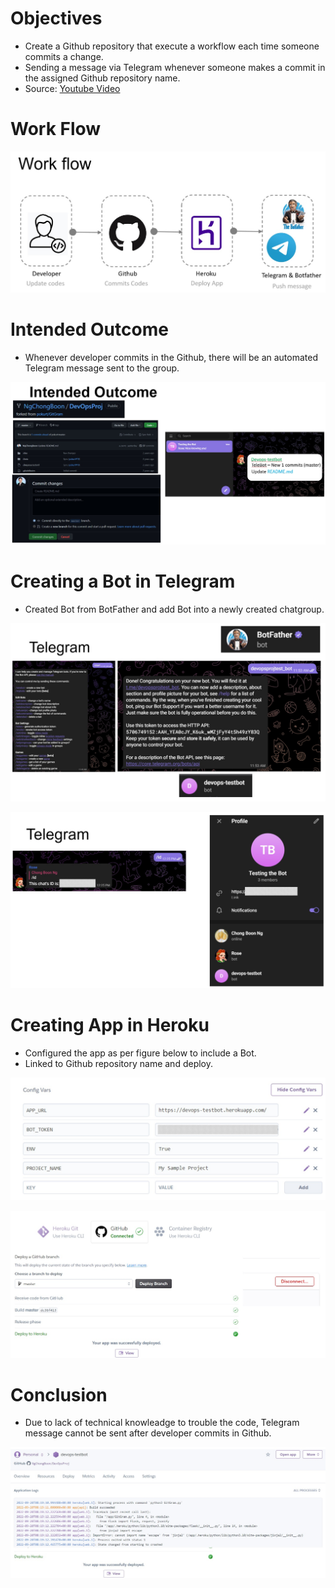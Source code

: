 # Objectives
- Create a Github repository that execute a workflow each time someone commits a change.
- Sending a message via Telegram whenever someone makes a commit in the assigned Github repository name.
- Source: [Youtube Video](https://www.youtube.com/watch?v=mp3oTG8DC58)

# Work Flow

![alt text][logo]

[logo]: https://github.com/NgChongBoon/DevOpsProj/blob/master/WorkFlow.jpg "Logo Title Text 1"

# Intended Outcome
- Whenever developer commits in the Github, there will be an automated Telegram message sent to the group.

![alt text][logo1]

[logo1]: https://github.com/NgChongBoon/DevOpsProj/blob/master/IntendedOutcome.jpg 

# Creating a Bot in Telegram
- Created Bot from BotFather and add Bot into a newly created chatgroup.

![alt text][logo3]

[logo3]: https://github.com/NgChongBoon/DevOpsProj/blob/master/TelegramBotfather.jpg 

![alt text][logo4]

[logo4]: https://github.com/NgChongBoon/DevOpsProj/blob/master/TelegramChat.jpg 

# Creating App in Heroku
- Configured the app as per figure below to include a Bot.
- Linked to Github repository name and deploy.

![alt text][logo2]

[logo2]: https://github.com/NgChongBoon/DevOpsProj/blob/master/HerokuApp.jpg 

![alt text][logo5]

[logo5]: https://github.com/NgChongBoon/DevOpsProj/blob/master/HerokuDeploy.jpg 

# Conclusion
- Due to lack of technical knowleadge to trouble the code, Telegram message cannot be sent after developer commits in Github.

![alt text][logo6]

[logo6]: https://github.com/NgChongBoon/DevOpsProj/blob/master/HerokuLogs.jpg 



